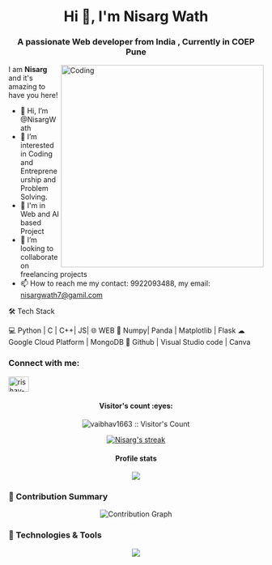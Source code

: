 
<h1 align="center">Hi 👋, I'm Nisarg Wath</h1>
<h3 align="center">A passionate Web developer from India , Currently in COEP  Pune</h3>
<img align="right" alt="Coding" width="400" src="https://cdn.dribbble.com/users/1162077/screenshots/3848914/programmer.gif">




I am **Nisarg** and it's amazing to have you here!
-  👋 Hi, I’m @NisargWath
- 👀 I’m interested in Coding and Entrepreneurship and Problem Solving.
- 🌱 I'm in Web and AI based Project 
- 💞️ I’m looking to collaborate on freelancing projects
- 📫 How to reach me my contact: 9922093488, my email: nisargwath7@gamil.com

🛠 Tech Stack

💻   Python | C | C++| JS| 
🌐   WEB
🐍  Numpy| Panda | Matplotlib | Flask
☁   Google Cloud Platform | MongoDB
🔧   Github | Visual Studio code | Canva 
<h3 align="left">Connect with me:</h3>
<p align="left">
<a href="https://www.linkedin.com/in/nisarg-wath-5ab833219/" target="blank"><img align="center" src="https://raw.githubusercontent.com/rahuldkjain/github-profile-readme-generator/master/src/images/icons/Social/linked-in-alt.svg" alt="rishav-chanda-b89a791b3" height="30" width="40" /></a>




<h4 align="center">Visitor's count :eyes:</h4>
<p align="center"><img src="https://profile-counter.glitch.me/{NisargWath}/count.svg" alt="vaibhav1663 :: Visitor's Count" /></p>

<p align="center">
  <a href="https://github.com/NisargWath">
    <img title="GithubStats" alt="Nisarg's streak" src="https://streak-stats.demolab.com?user=NisargWath&theme=gotham&hide_border=true&mode=weekly"/>
  </a>
</p>

<h4 align="center">Profile stats</h4>
<p align="center"><img src="https://github-readme-stats.vercel.app/api?username=NisargWath&count_private=true&show_icons=true&theme=gotham" /></p>

### 📌 Contribution Summary

<p align="center">
  <img src="https://github-profile-summary-cards.vercel.app/api/cards/profile-details?username=NisargWath&theme=radical" alt="Contribution Graph" />
</p>





### 🚀 Technologies & Tools

<p align="center">
  <a href="https://skillicons.dev">
    <img src="https://skillicons.dev/icons?i=python,c,cpp,js,flask,html,css,bootstrap,tailwind,react,nodejs,mysql,mongodb,firebase,gcp,postman,vscode,figma,github&perline=7" />
  </a>
</p>



